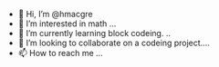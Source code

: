 - 👋 Hi, I’m @hmacgre
- 👀 I’m interested in math ...
- 🌱 I’m currently learning block codeing. ..
- 💞️ I’m looking to collaborate on a codeing project....
- 📫 How to reach me ...

<!---
hmacgre/hmacgre is a ✨ special ✨ repository because its `README.md` (this file) appears on your GitHub profile.
You can click the Preview link to take a look at your changes.
--->
